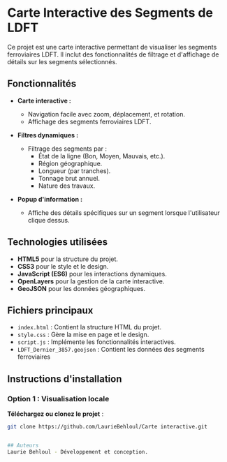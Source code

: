 # Carte Interactive des Segments de LDFT

Ce projet est une carte interactive permettant de visualiser les segments ferroviaires LDFT. Il inclut des fonctionnalités de filtrage et d'affichage de détails sur les segments sélectionnés.


## Fonctionnalités

- **Carte interactive :**
  - Navigation facile avec zoom, déplacement, et rotation.
  - Affichage des segments ferroviaires LDFT.

- **Filtres dynamiques :**
  - Filtrage des segments par :
    - État de la ligne (Bon, Moyen, Mauvais, etc.).
    - Région géographique.
    - Longueur (par tranches).
    - Tonnage brut annuel.
    - Nature des travaux.

- **Popup d'information :**
  - Affiche des détails spécifiques sur un segment lorsque l'utilisateur clique dessus.
    

## Technologies utilisées

- **HTML5** pour la structure du projet.
- **CSS3** pour le style et le design.
- **JavaScript (ES6)** pour les interactions dynamiques.
- **OpenLayers** pour la gestion de la carte interactive.
- **GeoJSON** pour les données géographiques.


## Fichiers principaux

- `index.html` : Contient la structure HTML du projet.
- `style.css` : Gère la mise en page et le design.
- `script.js` : Implémente les fonctionnalités interactives.
- `LDFT_Dernier_3857.geojson` : Contient les données des segments ferroviaires


## Instructions d'installation

### Option 1 : Visualisation locale

 **Téléchargez ou clonez le projet** :
   ```bash
   git clone https://github.com/LaurieBehloul/Carte interactive.git


## Auteurs
Laurie Behloul - Développement et conception.

